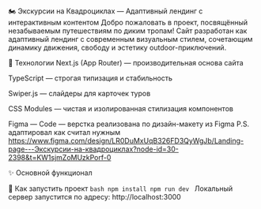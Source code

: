 🏍️ Экскурсии на Квадроциклах — Адаптивный лендинг с интерактивным контентом
Добро пожаловать в проект, посвящённый незабываемым путешествиям по диким тропам! Сайт разработан как адаптивный лендинг с современным визуальным стилем, сочетающим динамику движения, свободу и эстетику outdoor-приключений.

🔧 Технологии
Next.js (App Router) — производительная основа сайта

TypeScript — строгая типизация и стабильность

Swiper.js — слайдеры для карточек туров

CSS Modules — чистая и изолированная стилизация компонентов

Figma — Code — верстка реализована по дизайн-макету из Figma P.S. адаптировал как считал нужным
https://www.figma.com/design/LR0DuMxUqB326FD3QyWgJb/Landing-page---Экскурсии-на-квадроциклах?node-id=30-2398&t=KW1sjmZoMUzkPorf-0

✨ Основной функционал



🚀 Как запустить проект
``bash
npm install
npm run dev
``
Локальный сервер запустится по адресу: http://localhost:3000
